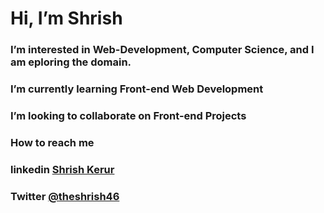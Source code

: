 # Hi, I’m Shrish
### I’m interested in Web-Development, Computer Science, and I am eploring the domain.
### I’m currently learning Front-end Web Development
### I’m looking to collaborate on Front-end Projects
### How to reach me 
### linkedin [Shrish Kerur](https://www.linkedin.com/in/shrish-kerur-552584229/)
### Twitter [@theshrish46]()
 

<!---
theshrish46/theshrish46 is a ✨ special ✨ repository because its `README.md` (this file) appears on your GitHub profile.
You can click the Preview link to take a look at your changes.
--->

